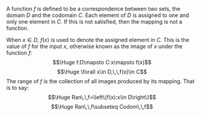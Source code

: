 A function $f$ is defined to be a correspondence between two sets, the domain $D$ and the codomain $C$. Each element of $D$ is assigned to one and only one element in $C$. If this is not satisfied, then the mapping is not a function.

When $x\in D$, $f(x)$ is used to denote the assigned element in $C$. This is the value of $f$ for the input $x$, otherwise known as the image of $x$ under the function $f$:
$$\Huge f:D\mapsto C:x\mapsto f(x)$$$$\Huge \forall x\in D,\,\,f(x)\in C$$
The range of $f$ is the collection of all images produced by its mapping. That is to say:
$$\Huge Ran\,\,f=\left\{f(x):x\in D\right\}$$
$$\Huge Ran\,\,f\subseteq Codom\,\,f$$